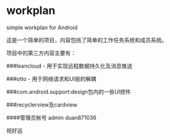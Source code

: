 # workplan
simple workplan for Android

这是一个简单的项目，内容包括了简单的工作任务系统和成员系统。

项目中的第三方内容主要有：

###leancloud - 用于实现远程数据持久化及消息推送

###otto - 用于网络请求和UI层的解耦

###com.android.support:design包内的一些UI控件

###recyclerview及cardview

####管理员帐号 admin duan871036

祝好运
